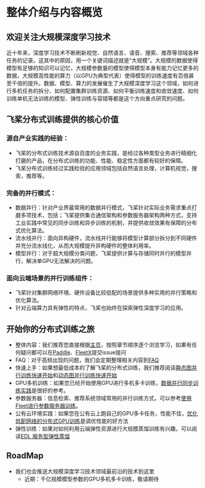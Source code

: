 # 整体介绍与内容概览

## 欢迎关注大规模深度学习技术

近十年来，深度学习技术不断刷新视觉、自然语言、语音、搜索、推荐等领域各种任务的记录。这其中的原因，用一个关键词描述就是“大规模”。大规模的数据使得模型有足够的知识可以记忆，大规模参数量的模型使得模型本身有能力记忆更多的数据，大规模高性能的算力（以GPU为典型代表）使得模型的训练速度有百倍甚至千倍的提升。数据、模型、算力的发展催生了大规模深度学习这个领域，如何进行多机任务的拆分、如何配置集群训练资源、如何平衡训练速度和收敛速度、如何训练单机无法训练的模型、弹性训练与容错等都是这个方向重点研究的问题。

## 飞桨分布式训练提供的核心价值

### 源自产业实践的经验：
- 飞桨的分布式训练技术源自百度的业务实践，是经过各种类型业务进行精细化打磨的产品，在分布式训练的功能、性能、稳定性方面都有较好的保障。
- 飞桨分布式训练经过实践检验的应用领域包括自然语言处理，计算机视觉，搜索，推荐等。
  
### 完备的并行模式：
- 数据并行：针对产业界最常用的数据并行模式，飞桨针对实际业务需求重点打磨多项技术，包括；飞桨提供集合通信架构和参数服务器架构两种方式，支持工业实践中常见的同步训练和异步训练的机制，并提供收敛效果有保障的分布式优化算法。
- 流水线并行：面向异构硬件，流水线并行能够将模型计算部分拆分到不同硬件并充分流水线化，从而大规模提升异构硬件的整体利用率。
- 模型并行：对于超大规模分类问题，飞桨提供计算与存储同时并行的模型并行，解决单GPU无法解决的问题。
  
### 面向云端场景的并行训练组件：
- 飞桨针对集群网络环境、硬件设备比较低配的场景提供多种实用的并行策略和优化算法。
- 针对云端算力具有弹性的特点，飞桨也始终在探索弹性深度学习的应用。

## 开始你的分布式训练之旅

- 整体内容：我们推荐您直接根据[主页](../index.html)，按照章节顺序逐个浏览学习，如果有任何疑问都可以在[Paddle](https://github.com/PaddlePaddle/Paddle)、[FleetX](https://github.com/PaddlePaddle/FleetX/)提交issue提问
- FAQ：对于高频出现的问题，我们会定期整理相关内容到[FAQ](fleet_user_faq_cn.html)
- 快速上手：如果想最低成本的了解飞桨的分布式训练，我们推荐阅读[静态图并行训练快速开始](fleet_static_quick_start.html)和[动态图并行训练快速开始](fleet_dygraph_quick_start.html)
- GPU多机训练：如果您已经开始使用GPU进行多机多卡训练，[数据并行同步训练实践](fleet_collective_training_practices_cn.html)是很好的参考。
- 参数服务器：信息检索、推荐系统领域常用的并行训练方式，可以参考[使用Fleet进行参数服务器训练](fleet_ps_sync_and_async_cn.html)。
- 公有云环境实践：如果您在公有云上跑自己的GPU多卡任务，性能不佳，[优化低配网络的分布式GPU训练](fleet_on_cloud.html)是调优性能的好方法
- 弹性训练：如果对如何利用云端弹性资源进行大规模蒸馏训练有兴趣，可以阅读[EDL 服务型弹性蒸馏](fleet_and_edl_for_distillation_cn.html)

## RoadMap

- 我们也会推送大规模深度学习技术领域最前沿的技术到这里
  - 近期：千亿规模模型参数的GPU多机多卡训练，敬请期待

